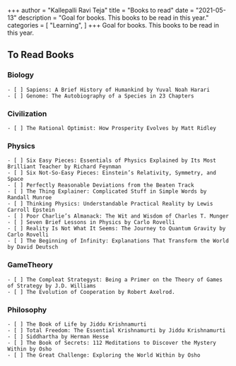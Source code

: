 +++
author = "Kallepalli Ravi Teja"
title = "Books to read"
date = "2021-05-13"
description = "Goal for books. This books to be read in this year."
categories = [
    "Learning",
]
+++
Goal for books. This books to be read in this year.

## To Read Books

### Biology
    - [ ] Sapiens: A Brief History of Humankind by Yuval Noah Harari
    - [ ] Genome: The Autobiography of a Species in 23 Chapters

### Civilization
    - [ ] The Rational Optimist: How Prosperity Evolves by Matt Ridley
   
### Physics
    - [ ] Six Easy Pieces: Essentials of Physics Explained by Its Most Brilliant Teacher by Richard Feynman
    - [ ] Six Not-So-Easy Pieces: Einstein’s Relativity, Symmetry, and Space 
    - [ ] Perfectly Reasonable Deviations from the Beaten Track
    - [ ] The Thing Explainer: Complicated Stuff in Simple Words by Randall Munroe
    - [ ] Thinking Physics: Understandable Practical Reality by Lewis Carroll Epstein
    - [ ] Poor Charlie’s Almanack: The Wit and Wisdom of Charles T. Munger 
    - [ ] Seven Brief Lessons in Physics by Carlo Rovelli
    - [ ] Reality Is Not What It Seems: The Journey to Quantum Gravity by Carlo Rovelli
    - [ ] The Beginning of Infinity: Explanations That Transform the World by David Deutsch

### GameTheory
    - [ ] The Compleat Strategyst: Being a Primer on the Theory of Games of Strategy by J.D. Williams
    - [ ] The Evolution of Cooperation by Robert Axelrod. 

### Philosophy
    - [ ] The Book of Life by Jiddu Krishnamurti
    - [ ] Total Freedom: The Essential Krishnamurti by Jiddu Krishnamurti 
    - [ ] Siddhartha by Herman Hesse
    - [ ] The Book of Secrets: 112 Meditations to Discover the Mystery Within by Osho
    - [ ] The Great Challenge: Exploring the World Within by Osho
